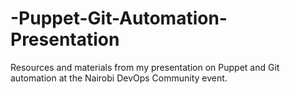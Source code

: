 # -Puppet-Git-Automation-Presentation
Resources and materials from my presentation on Puppet and Git automation at the Nairobi DevOps Community event.
